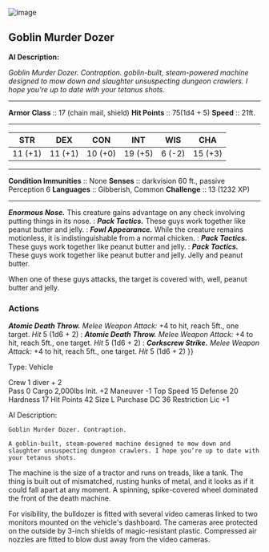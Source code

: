 ![image](https://user-images.githubusercontent.com/13347039/191731788-31c09c4c-71e9-4499-860b-162833e51966.png)

## Goblin Murder Dozer
**AI Description:**

_Goblin Murder Dozer. Contraption.
goblin-built, steam-powered machine designed to mow down and slaughter unsuspecting dungeon crawlers. I hope you’re up to date with your tetanus shots._
___
**Armor Class** :: 17 (chain mail, shield)
**Hit Points**  :: 75(1d4 + 5)
**Speed**       :: 21ft.
___
|  STR  |  DEX  |  CON  |  INT  |  WIS  |  CHA  |
|:-----:|:-----:|:-----:|:-----:|:-----:|:-----:|
|11 (+1)|11 (+1)|10 (+0)|19 (+5)|6 (-2)|15 (+3)|
___
**Condition Immunities** :: None
**Senses**               :: darkvision 60 ft., passive Perception 6
**Languages**            :: Gibberish, Common
**Challenge**            :: 13 (1232 XP)
___
***Enormous Nose.*** This creature gains advantage on any check involving putting things in its nose.
:
***Pack Tactics.*** These guys work together like peanut butter and jelly.
:
***Fowl Appearance.*** While the creature remains motionless, it is indistinguishable from a normal chicken.
:
***Pack Tactics.*** These guys work together like peanut butter and jelly.
:
***Pack Tactics.*** These guys work together like peanut butter and jelly. Jelly and peanut butter.

When one of these guys attacks, the target is covered with, well, peanut butter and jelly.
### Actions
***Atomic Death Throw.*** *Melee Weapon Attack:* +4 to hit, reach 5ft., one target. *Hit* 5 (1d6 + 2) 
:
***Atomic Death Throw.*** *Melee Weapon Attack:* +4 to hit, reach 5ft., one target. *Hit* 5 (1d6 + 2) 
:
***Corkscrew Strike.*** *Melee Weapon Attack:* +4 to hit, reach 5ft., one target. *Hit* 5 (1d6 + 2) 
}}




Type: 	Vehicle

Crew	1 diver + 2  
Pass	0
Cargo	2,000lbs
Init.	+2
Maneuver	-1
Top Speed	15
Defense	20
Hardness	17
Hit Points	42
Size	L
Purchase DC	36
Restriction	Lic +1

AI Description:
```
Goblin Murder Dozer. Contraption.

A goblin-built, steam-powered machine designed to mow down and slaughter unsuspecting dungeon crawlers. I hope you’re up to date with your tetanus shots.
```

The machine is the size of a tractor and runs on treads, like a tank. The thing is built out of mismatched, rusting hunks of metal, and it looks as if it could fall apart at any moment. A spinning, spike-covered wheel dominated the front of the death machine.


For visibility, the bulldozer is fitted with several video cameras linked to two monitors mounted on the vehicle's dashboard. The cameras aree protected on the outside by 3-inch shields of magic-resistant plastic. Compressed air nozzles are fitted to blow dust away from the video cameras. 


